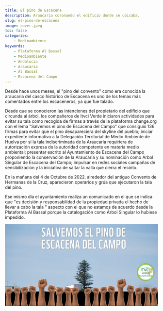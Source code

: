 ```yaml
---
title: El pino de Escacena
description: Araucaria coronando el edificio donde se ubicaba.
slug: el-pino-de-escacena
image: cover.jpeg
toc: false
categories:
    - Medioambiente
keywords: 
    - Plataforma Al Bassal
    - Medioambiente
    - Andalucia
    - Araucaria
    - Al Bassal
    - Escacena del Campo
---
```


Desde hace unos meses, el "pino del convento" como era conocida la araucaria del casco histórico de Escacena es uno de los temas más comentados entre los escaceneros, ya que fue talado.

Desde que se conocieron las intenciones del propietario del edificio que circunda al árbol, los compañeros de Itvci Verde iniciaron actividades para evitar su tala como recogida de firmas a través de la plataforma change.org con el lema "Salvemos el pino de Escacena del Campo" que consiguió 136 firmas para evitar que el pino desapareciera del skyline del pueblo; iniciar expediente informativo a la Delegación Territorial de Medio Ambiente de Huelva por si la tala indiscriminada de la Araucaria requiriera de autorización expresa de la autoridad  competente en materia  medio ambiental; presentar escrito al Ayuntamiento de Escacena del Campo proponiendo la conservación de la Araucaria y su nominación como Árbol Singular de Escacena del Campo; impulsar en redes sociales campañas de sensibilización y la iniciativa de saltar la valla que cierra el recinto.

En la mañana del 4 de Octubre de 2022, alrededor del antiguo Convento de Hermanas de la Cruz, aparecieron operarios y grúa que ejecutaron la tala del pino. 

Ese mismo día el ayuntamiento realiza un comunicado en el que se indica que "es decisión y responsabilidad de la propiedad privada el hecho de llevar a cabo la tala " aspecto con el que no estamos de acuerdo desde la Plataforma Al Bassal porque la catalogación como Árbol Singular lo hubiese impedido.

![Campaña de activismo de Itvci Verde](activismo.jpeg)